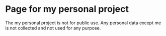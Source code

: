 # Page for my personal project

The my personal project is not for public use.
Any personal data except me is not collected and not used for any purpose.
